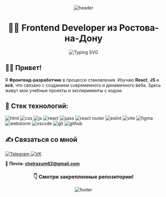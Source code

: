 <div align="center">
  <img src="https://capsule-render.vercel.app/api?type=waving&height=230&color=0:6400eb,100:b900ff&text=Uspenskiy%20Vitaliy&fontSize=40&animation=fadeIn&fontColor=FFFF&fontAlignY=52&rotate=0&descAlign=50&reversal=false&textBg=false" alt="header">
  <h1>👨‍💻 Frontend Developer из Ростова-на-Дону</h1>
  <img src="https://readme-typing-svg.demolab.com?font=Fira+Code&weight=500&duration=3000&pause=1500&color=CB2BFFFF&width=203&lines=~%24+npm+i+react+js+" alt="Typing SVG" />
</div>

## ✋🏻 Привет! 

Я **Фронтенд-разработчик** в процессе становления. Изучаю **React**, **JS** и **всё**, что связано с созданием современного и динамичного веба. Здесь живут мои учебные проекты и эксперименты с кодом.

## 🚀 Стек технологий:
<div>
  <img src="https://img.shields.io/badge/html5-%23E34F26.svg?style=for-the-badge&logo=html5&logoColor=white" alt="html">
  <img src="https://img.shields.io/badge/css3-%231572B6.svg?style=for-the-badge&logo=css3&logoColor=white" alt="css" />
  <img src="https://img.shields.io/badge/javascript-%23323330.svg?style=for-the-badge&logo=javascript&logoColor=%23F7DF1E" alt="js" />
  <img src="https://img.shields.io/badge/react-%2320232a.svg?style=for-the-badge&logo=react&logoColor=%2361DAFB" alt="react" />
  <img src="https://img.shields.io/badge/SASS-hotpink.svg?style=for-the-badge&logo=SASS&logoColor=white" alt="sass" />
  <img src="https://img.shields.io/badge/React_Router-CA4245?style=for-the-badge&logo=react-router&logoColor=whitee" alt="react router" />
  <img src="https://img.shields.io/badge/ESLint-4B3263?style=for-the-badge&logo=eslint&logoColor=white" alt="eslint" />
  <img src="https://img.shields.io/badge/vite-%23646CFF.svg?style=for-the-badge&logo=vite&logoColor=white" alt="vite" />
  <img src="https://img.shields.io/badge/figma-%23F24E1E.svg?style=for-the-badge&logo=figma&logoColor=white" alt="figma" />
  <img src="https://img.shields.io/badge/webstorm-143?style=for-the-badge&logo=webstorm&logoColor=white&color=black" alt="webstorm" />
  <img src="https://img.shields.io/badge/Visual%20Studio%20Code-0078d7.svg?style=for-the-badge&logo=visual-studio-code&logoColor=white" alt="vscode" />
  <img src="https://img.shields.io/badge/git-%23F05033.svg?style=for-the-badge&logo=git&logoColor=white" alt="git" />
  <img src="https://img.shields.io/badge/github-%23121011.svg?style=for-the-badge&logo=github&logoColor=white" alt="github" />
</div>

## ✍️ Связаться со мной
<a href="https://t.me/svcsvcsvcsvc">
  <img src="https://img.shields.io/badge/Telegram-2CA5E0?style=for-the-badge&logo=telegram&logoColor=white" alt="Telegram"/>
</a>
<a href="https://vk.com/svcsvcsvcsvc">
  <img src="https://img.shields.io/badge/VK-0077FF?style=for-the-badge&logo=vk&logoColor=white" alt="VK"/>
</a>

📧 **Почта: chelrazum62@gmail.com**

<div align="center"><h3>👇 Смотри закрепленные репозитории!</h3></div>

<div align="center">
  <img src="https://capsule-render.vercel.app/api?type=waving&height=150&color=0:6400eb,100:b900ff&fontSize=40&animation=fadeIn&fontColor=FFFF&fontAlignY=52&rotate=0&descAlign=50&reversal=false&textBg=false&section=footer" alt="footer">
</div>
